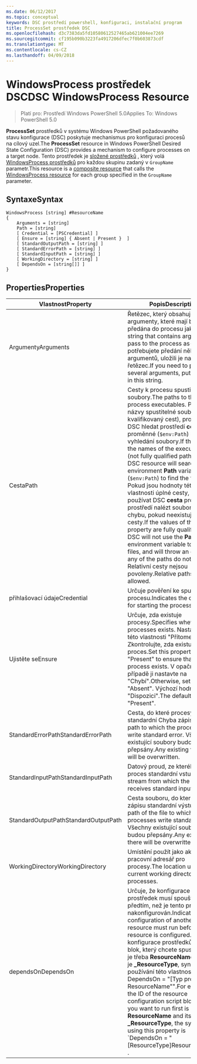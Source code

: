 ```yaml
---
ms.date: 06/12/2017
ms.topic: conceptual
keywords: DSC prostředí powershell, konfiguraci, instalační program
title: ProcessSet prostředek DSC
ms.openlocfilehash: d3c7383da5fd10580612527465ab621004ee7269
ms.sourcegitcommit: cf195b090b3223fa4917206dfec7f0b603873cdf
ms.translationtype: MT
ms.contentlocale: cs-CZ
ms.lasthandoff: 04/09/2018
---
```

# <a name="dsc-windowsprocess-resource"></a><span data-ttu-id="10493-103">WindowsProcess prostředek DSC</span><span class="sxs-lookup"><span data-stu-id="10493-103">DSC WindowsProcess Resource</span></span>

> <span data-ttu-id="10493-104">Platí pro: Prostředí Windows PowerShell 5.0</span><span class="sxs-lookup"><span data-stu-id="10493-104">Applies To: Windows PowerShell 5.0</span></span>

<span data-ttu-id="10493-105">**ProcessSet** prostředků v systému Windows PowerShell požadovaného stavu konfigurace (DSC) poskytuje mechanismus pro konfiguraci procesů na cílový uzel.</span><span class="sxs-lookup"><span data-stu-id="10493-105">The **ProcessSet** resource in Windows PowerShell Desired State Configuration (DSC) provides a mechanism to configure processes on a target node.</span></span> <span data-ttu-id="10493-106">Tento prostředek je [složené prostředků](authoringResourceComposite.md) , který volá [WindowsProcess prostředků](windowsProcessResource.md) pro každou skupinu zadaný v `GroupName` parametr.</span><span class="sxs-lookup"><span data-stu-id="10493-106">This resource is a [composite resource](authoringResourceComposite.md) that calls the [WindowsProcess resource](windowsProcessResource.md) for each group specified in the `GroupName` parameter.</span></span>

## <a name="syntax"></a><span data-ttu-id="10493-107">Syntaxe</span><span class="sxs-lookup"><span data-stu-id="10493-107">Syntax</span></span>

```
WindowsProcess [string] #ResourceName
{
    Arguments = [string]
    Path = [string]
    [ Credential = [PSCredential] ]
    [ Ensure = [string] { Absent | Present }  ]
    [ StandardOutputPath = [string] ]
    [ StandardErrorPath = [string] ]
    [ StandardInputPath = [string] ]
    [ WorkingDirectory = [string] ]
    [ DependsOn = [string[]] ]
}
```

## <a name="properties"></a><span data-ttu-id="10493-108">Properties</span><span class="sxs-lookup"><span data-stu-id="10493-108">Properties</span></span>
|  <span data-ttu-id="10493-109">Vlastnost</span><span class="sxs-lookup"><span data-stu-id="10493-109">Property</span></span>  |  <span data-ttu-id="10493-110">Popis</span><span class="sxs-lookup"><span data-stu-id="10493-110">Description</span></span>   |
|---|---|
| <span data-ttu-id="10493-111">Argumenty</span><span class="sxs-lookup"><span data-stu-id="10493-111">Arguments</span></span>| <span data-ttu-id="10493-112">Řetězec, který obsahuje argumenty, které mají být předána do procesu jako-je.</span><span class="sxs-lookup"><span data-stu-id="10493-112">A string that contains arguments to pass to the process as-is.</span></span> <span data-ttu-id="10493-113">Pokud potřebujete předání několik argumentů, uložili je na tento řetězec.</span><span class="sxs-lookup"><span data-stu-id="10493-113">If you need to pass several arguments, put them all in this string.</span></span>|
| <span data-ttu-id="10493-114">Cesta</span><span class="sxs-lookup"><span data-stu-id="10493-114">Path</span></span>| <span data-ttu-id="10493-115">Cesty k procesu spustitelné soubory.</span><span class="sxs-lookup"><span data-stu-id="10493-115">The paths to the process executables.</span></span> <span data-ttu-id="10493-116">Pokud jsou názvy spustitelné soubory (plně kvalifikovaný cest), prostředek DSC hledat prostředí **cesta** proměnné (`$env:Path`) k vyhledání soubory.</span><span class="sxs-lookup"><span data-stu-id="10493-116">If these are the names of the executable files (not fully qualified paths), the DSC resource will search the environment **Path** variable (`$env:Path`) to find the files.</span></span> <span data-ttu-id="10493-117">Pokud jsou hodnoty této vlastnosti úplné cesty, nebude používat DSC **cesta** proměnnou prostředí nalézt soubory a vyvolá chybu, pokud neexistuje žádné cesty.</span><span class="sxs-lookup"><span data-stu-id="10493-117">If the values of this property are fully qualified paths, DSC will not use the **Path** environment variable to find the files, and will throw an error if any of the paths do not exist.</span></span> <span data-ttu-id="10493-118">Relativní cesty nejsou povoleny.</span><span class="sxs-lookup"><span data-stu-id="10493-118">Relative paths are not allowed.</span></span>|
| <span data-ttu-id="10493-119">přihlašovací údaje</span><span class="sxs-lookup"><span data-stu-id="10493-119">Credential</span></span>| <span data-ttu-id="10493-120">Určuje pověření ke spuštění procesu.</span><span class="sxs-lookup"><span data-stu-id="10493-120">Indicates the credentials for starting the process.</span></span>|
| <span data-ttu-id="10493-121">Ujistěte se</span><span class="sxs-lookup"><span data-stu-id="10493-121">Ensure</span></span>| <span data-ttu-id="10493-122">Určuje, zda existuje procesy.</span><span class="sxs-lookup"><span data-stu-id="10493-122">Specifies whether the processes exists.</span></span> <span data-ttu-id="10493-123">Nastavením této vlastnosti "Přítomen" Zkontrolujte, zda existuje proces.</span><span class="sxs-lookup"><span data-stu-id="10493-123">Set this property to "Present" to ensure that the process exists.</span></span> <span data-ttu-id="10493-124">V opačném případě ji nastavte na "Chybí".</span><span class="sxs-lookup"><span data-stu-id="10493-124">Otherwise, set it to "Absent".</span></span> <span data-ttu-id="10493-125">Výchozí hodnota je "Dispozici".</span><span class="sxs-lookup"><span data-stu-id="10493-125">The default is "Present".</span></span>|
| <span data-ttu-id="10493-126">StandardErrorPath</span><span class="sxs-lookup"><span data-stu-id="10493-126">StandardErrorPath</span></span>| <span data-ttu-id="10493-127">Cesta, do které procesy standardní Chyba zápisu.</span><span class="sxs-lookup"><span data-stu-id="10493-127">The path to which the processes write standard error.</span></span> <span data-ttu-id="10493-128">Všechny existující soubory budou přepsány.</span><span class="sxs-lookup"><span data-stu-id="10493-128">Any existing file there will be overwritten.</span></span>|
| <span data-ttu-id="10493-129">StandardInputPath</span><span class="sxs-lookup"><span data-stu-id="10493-129">StandardInputPath</span></span>| <span data-ttu-id="10493-130">Datový proud, ze kterého přijímá proces standardní vstup.</span><span class="sxs-lookup"><span data-stu-id="10493-130">The stream from which the process receives standard input.</span></span>|
| <span data-ttu-id="10493-131">StandardOutputPath</span><span class="sxs-lookup"><span data-stu-id="10493-131">StandardOutputPath</span></span>| <span data-ttu-id="10493-132">Cesta souboru, do které procesy zápisu standardní výstup.</span><span class="sxs-lookup"><span data-stu-id="10493-132">The path of the file to which the processes write standard output.</span></span> <span data-ttu-id="10493-133">Všechny existující soubory budou přepsány.</span><span class="sxs-lookup"><span data-stu-id="10493-133">Any existing file there will be overwritten.</span></span>|
| <span data-ttu-id="10493-134">WorkingDirectory</span><span class="sxs-lookup"><span data-stu-id="10493-134">WorkingDirectory</span></span>| <span data-ttu-id="10493-135">Umístění použít jako aktuální pracovní adresář pro procesy.</span><span class="sxs-lookup"><span data-stu-id="10493-135">The location used as the current working directory for the processes.</span></span>|
| <span data-ttu-id="10493-136">dependsOn</span><span class="sxs-lookup"><span data-stu-id="10493-136">DependsOn</span></span> | <span data-ttu-id="10493-137">Určuje, že konfigurace jiný prostředek musí spouštět předtím, než je tento prostředek nakonfigurován.</span><span class="sxs-lookup"><span data-stu-id="10493-137">Indicates that the configuration of another resource must run before this resource is configured.</span></span> <span data-ttu-id="10493-138">Pokud ID konfigurace prostředků skriptu blok, který chcete spustit nejprve je třeba **ResourceName** a její typ je **_ResourceType**, syntaxe pro používání této vlastnosti je ' DependsOn = "[Typ prostředku] ResourceName"".</span><span class="sxs-lookup"><span data-stu-id="10493-138">For example, if the ID of the resource configuration script block that you want to run first is **ResourceName** and its type is **_ResourceType**, the syntax for using this property is \`DependsOn = "[ResourceType]ResourceName"\`\` .</span></span>|